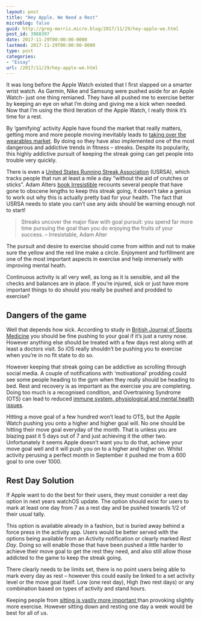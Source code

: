 ```yaml
---
layout: post
title: "Hey Apple. We Need a Rest"
microblog: false
guid: http://greg-morris.micro.blog/2017/11/29/hey-apple-we.html
post_id: 3988397
date: 2017-11-29T00:00:00-0000
lastmod: 2017-11-29T00:00:00-0000
type: post
categories:
- "Essay"
url: /2017/11/29/hey-apple-we.html
---
```

<!--kg-card-begin: html--><p><!--kg-card-begin: html--></p>
<p>It was long before the Apple Watch existed that I first slapped on a smarter wrist watch. As Garmin, Nike and Samsung were pushed aside for an Apple Watch- just one thing remianed. They have all pushed me to exercise better by keeping an eye on what I’m doing and giving me a kick when needed. Now that I’m using the third iteration of the Apple Watch, I really think it’s time for a rest.</p>
<p>By ‘gamifying’ activity Apple have found the market that really matters, getting more and more people moving inevitably leads to <a href="http://uk.businessinsider.com/apple-watches-are-dominating-the-wearable-marketcharts-2017-9">taking over the wearables market</a>. By doing so they have also implemented one of the most dangerous and addictive trends in fitness – streaks. Despite its popularity, this highly addictive pursuit of keeping the streak going can get people into trouble very quickly.</p>
<p>There is even a <a href="http://www.runeveryday.com/">United States Running Streak Association</a> (USRSA), which tracks people that run at least a mile a day “without the aid of crutches or sticks”. Adam Alters <a href="https://itunes.apple.com/us/book/irresistible/id1128615587&amp;at=100ltj4">book Irresistible</a> recounts several people that have gone to obscene lengths to keep this streak going, it doesn’t take a genius to work out why this is actually pretty bad for your health. The fact that USRSA needs to state you can’t use any aids should be warning enough not to start!</p>
<blockquote><p>Streaks uncover the major flaw with goal pursuit: you spend far more time pursuing the goal than you do enjoying the fruits of your success. – Irresistable, Adam Alter</p></blockquote>
<p>The pursuit and desire to exercise should come from within and not to make sure the yellow and the red line make a circle. Enjoyment and forfillment are one of the most important aspects in exercise and help immensely with improving mental heath.</p>
<p>Continuous activity is all very well, as long as it is sensible, and all the checks and balances are in place. If you’re injured, sick or just have more important things to do should you really be pushed and prodded to exercise?</p>
<h2>Dangers of the game</h2>
<p>Well that depends how sick. According to study in <a href="http://bjsm.bmj.com/content/45/12/987">British Journal of Sports Medicine</a> you should be fine pushing to your goal if it’s just a runny nose. However anything else should be treated with a few days rest along with at least a doctors visit. So iOS really shouldn’t be pushing you to exercise when you’re in no fit state to do so.</p>
<p>However keeping that streak going can be addictive as scrolling through social media. A couple of notifications with ‘motivational’ prodding could see some people heading to the gym when they really should be heading to bed. Rest and recovery is as important as the exercise you are completing. Doing too much is a recognised condition, and Overtraining Syndrome (OTS) can lead to reduced <a href="https://www.ncbi.nlm.nih.gov/pmc/articles/PMC3435910/">immune system, physiological and mental health issues</a>.</p>
<p>Hitting a move goal of a few hundred won’t lead to OTS, but the Apple Watch pushing you onto a higher and higher goal will. No one should be hitting their move goal everyday of the month. That is unless you are blazing past it 5 days out of 7 and just achieving it the other two. Unfortunately it seems Apple doesn’t want you to do that, achieve your move goal well and it will push you on to a higher and higher on. Whilst activity perusing a perfect month in September it pushed me from a 600 goal to one over 1000.</p>
<h2>Rest Day Solution</h2>
<p>If Apple want to do the best for their users, they must consider a rest day option in next years watchOS update. The option should exist for users to mark at least one day from 7 as a rest day and be pushed towards 1/2 of their usual tally.</p>
<p>This option is available already in a fashion, but is buried away behind a force press in the activity app. Users would be better served with the options being available from an Activity notification or clearly marked <em>Rest Day</em>. Doing so will enable those that have been pushed a little harder to achieve their move goal to get the rest they need, and also still allow those addicted to the game to keep the streak going.</p>
<p>There clearly needs to be limits set, there is no point users being able to mark every day as rest – however this could easily be linked to a set activity level or the move goal itself. Low (one rest day), High (two rest days) or any combination based on types of activity and stand hours.</p>
<p>Keeping people from <a href="http://www.cnn.com/2017/09/11/health/sitting-increases-risk-of-death-study/index.html">sitting is vastly more important </a>than provoking slightly more exercise. However sitting down and resting one day a week would be best for all of us.</p>
<p><!--kg-card-end: html--></p>
<!--kg-card-end: html-->
